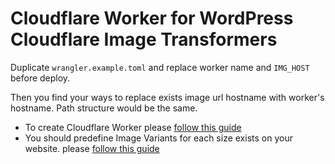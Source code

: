 # Cloudflare Worker for WordPress Cloudflare Image Transformers

Duplicate `wrangler.example.toml` and replace worker name and `IMG_HOST` before deploy.

Then you find your ways to replace exists image url hostname with worker's hostname. Path structure would be the same.

* To create Cloudflare Worker please [follow this guide](https://developers.cloudflare.com/workers/get-started/guide/)
* You should predefine Image Variants for each size exists on your website. please [follow this guide](https://developers.cloudflare.com/images/manage-images/create-variants/)
